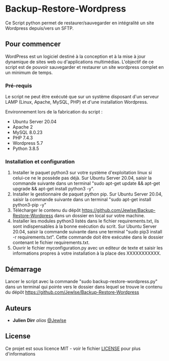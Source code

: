 # Backup-Restore-Wordpress

Ce Script python permet de restaurer/sauvegarder en intégralité un site Wordpress depuis/vers un SFTP. 

## Pour commencer

WordPress est un logiciel destiné à la conception et à la mise à jour dynamique de sites web ou d'applications multimédias. L'objectif de ce script est de pouvoir sauvegarder et restaurer un site wordpress complet en un minimum de temps.

### Pré-requis

Le script ne peut être exécuté que sur un système disposant d'un serveur LAMP (Linux, Apache, MySQL, PHP) et d'une installation Wordpress.

Environnement lors de la fabrication du script :

- Ubuntu Server 20.04
- Apache 2
- MySQL 8.0.23
- PHP 7.4.3
- Wordpress 5.7
- Python 3.8.5

### Installation et configuration

1) Installer le paquet python3 sur votre système d'exploitation linux si celui-ce ne le possède pas déjà. Sur Ubuntu Server 20.04, saisir la commande suivante dans un terminal "sudo apt-get update && apt-get upgrade && apt-get install python3 -y".
2) Installer le gestionnaire de paquet python pip. Sur Ubuntu Server 20.04, saisir la commande suivante dans un terminal "sudo apt-get install python3-pip -y"
3) Télécharger le contenu du dépôt https://github.com/Jewlse/Backup-Restore-Wordpress dans un dossier en local sur votre machine.
4) Installer les modules python3 listés dans le fichier requirements.txt, ils sont indispensables à la bonne exécution du scrit. Sur Ubuntu Server 20.04, saisir la commande suivante dans une terminal "sudo pip3 install -r requirements.txt". Cette commande doit être exécutée dans le dossier contenant le fichier requirements.txt.
5) Ouvrir le fichier myconfiguration.py avec un editeur de texte et saisir les informations propres à votre installation à la place des XXXXXXXXXXX.

## Démarrage

Lancer le script avec la commande "sudo backup-restore-wordpress.py" dans un terminal qui pointe vers le dossier dans lequel se trouve le contenu du dépôt https://github.com/Jewlse/Backup-Restore-Wordpress

## Auteurs
* **Julien Dirr** _alias_ [@Jewlse](https://github.com/Jewlse)

## License

Ce projet est sous licence MIT - voir le fichier [LICENSE](https://github.com/Jewlse/Backup-Restore-Wordpress/blob/main/LICENSE) pour plus d'informations



